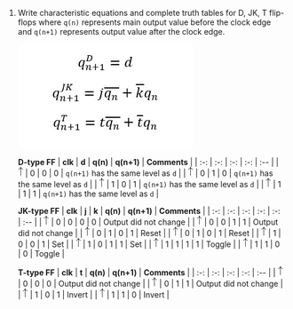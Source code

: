 1. Write characteristic equations and complete truth tables for D, JK, T flip-flops where `q(n)` represents main output value before the clock edge and `q(n+1)` represents output value after the clock edge.

   ![Characteristic equations](https://github.com/Polkorabjaroslav/digital-electronics-1/blob/main/labs/obraz/eq.jpg)
   <!--
   https://editor.codecogs.com/
   \begin{align*}
       q_{n+1}^D =&~D \\
       q_{n+1}^{JK} =& \\
       q_{n+1}^T =& \\
   \end{align*}
   -->

   **D-type FF**
   | **clk** | **d** | **q(n)** | **q(n+1)** | **Comments** |
   | :-: | :-: | :-: | :-: | :-- |
   | ![rising](https://github.com/Polkorabjaroslav/digital-electronics-1/blob/main/labs/obraz/eq_uparrow.png) | 0 | 0 | 0 | `q(n+1)` has the same level as `d` |
   | ![rising](https://github.com/Polkorabjaroslav/digital-electronics-1/blob/main/labs/obraz/eq_uparrow.png) | 0 | 1 | 0 | `q(n+1)` has the same level as `d` |
   | ![rising](https://github.com/Polkorabjaroslav/digital-electronics-1/blob/main/labs/obraz/eq_uparrow.png) | 1 | 0 | 1 | `q(n+1)` has the same level as `d` |
   | ![rising](https://github.com/Polkorabjaroslav/digital-electronics-1/blob/main/labs/obraz/eq_uparrow.png) | 1 | 1 | 1 | `q(n+1)` has the same level as `d` |

   **JK-type FF**
   | **clk** | **j** | **k** | **q(n)** | **q(n+1)** | **Comments** |
   | :-: | :-: | :-: | :-: | :-: | :-- |
   | ![rising](https://github.com/Polkorabjaroslav/digital-electronics-1/blob/main/labs/obraz/eq_uparrow.png) | 0 | 0 | 0 | 0 | Output did not change |
   | ![rising](https://github.com/Polkorabjaroslav/digital-electronics-1/blob/main/labs/obraz/eq_uparrow.png) | 0 | 0 | 1 | 1 | Output did not change |
   | ![rising](https://github.com/Polkorabjaroslav/digital-electronics-1/blob/main/labs/obraz/eq_uparrow.png) | 0 | 1 | 0 | 1 | Reset |
   | ![rising](https://github.com/Polkorabjaroslav/digital-electronics-1/blob/main/labs/obraz/eq_uparrow.png) | 0 | 1 | 0 | 1 | Reset |
   | ![rising](https://github.com/Polkorabjaroslav/digital-electronics-1/blob/main/labs/obraz/eq_uparrow.png) | 1 | 0 | 0 | 1 | Set |
   | ![rising](https://github.com/Polkorabjaroslav/digital-electronics-1/blob/main/labs/obraz/eq_uparrow.png) | 1 | 0 | 1 | 1 | Set |
   | ![rising](https://github.com/Polkorabjaroslav/digital-electronics-1/blob/main/labs/obraz/eq_uparrow.png) | 1 | 1 | 1 | 1 | Toggle |
   | ![rising](https://github.com/Polkorabjaroslav/digital-electronics-1/blob/main/labs/obraz/eq_uparrow.png) | 1 | 1 | 0 | 0 | Toggle |

   **T-type FF**
   | **clk** | **t** | **q(n)** | **q(n+1)** | **Comments** |
   | :-: | :-: | :-: | :-: | :-- |
   | ![rising](https://github.com/Polkorabjaroslav/digital-electronics-1/blob/main/labs/obraz/eq_uparrow.png) | 0 | 0 | 0 | Output did not change |
   | ![rising](https://github.com/Polkorabjaroslav/digital-electronics-1/blob/main/labs/obraz/eq_uparrow.png) | 0 | 1 | 1 | Output did not change |
   | ![rising](https://github.com/Polkorabjaroslav/digital-electronics-1/blob/main/labs/obraz/eq_uparrow.png) | 1 | 0 | 1 | Invert |
   | ![rising](https://github.com/Polkorabjaroslav/digital-electronics-1/blob/main/labs/obraz/eq_uparrow.png) | 1 | 1 | 0 | Invert |
